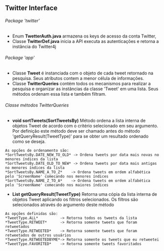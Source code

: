 ## Twitter Interface

###### Package 'twitter'
- Enum __TwetterAuth.java__ armazena os keys de acesso da conta Twitter,
- Classe __TwitterDef.java__  inicia a API executa as autenticações e retorna a instância do Twitter4j

###### Package 'app'
- Classe __Tweet__ é instanciada com o objeto de cada tweet retornado na pesquisa. Seus atributos contem a menor célula de informações.
- Classe __TwitterQueries__ contém todos os mecanismos para realizar a pesquisa e organizar as instâncias da classe 'Tweet' em uma lista. Seus métodos ordenam essa lista e também filtram.

###### Classe métodos TwitterQueries


- __void sortTweets(SortTweetsBy)__
Método ordena a lista interna de objetos Tweet de acordo com o critério selecionado em seu argumento. Por definição este método deve ser chamado antes do método 'getQueryResult(TweetType)' para se obter um resultado ordenado como se deseja.
```
As opções de ordenamento são:
*SortTweetsBy.DATE_NEW_TO_OLD* -> Ordena tweets por data mais novas no menores índices da lista
*SortTweetsBy.DATE_OLD_TO_NEW* -> Ordena tweets por data mais antigas no menores índices da lista
*SortTweetsBy.NAME_A_TO_Z*	  -> Ordena tweets em ordem alfabética pelo 'ScreenName' comecando nos menores índices
*SortTweetsBy.NAME_Z_TO_A*	  -> Ordena tweets em ordem alfabética pelo 'ScreenName' comecando nos maiores índices
```

- __List<Tweet> getQueryResult(TweetType)__
Retorna uma cópia da lista interna de objetos Tweet aplicando os filtros selecionados. Os filtros são selecionados através do argumento deste método
```
As opções definidas são:
*TweetType.ALL*			 -> Retorna todos os tweets da lista
*TweetType.RETWEET*		 -> Retorna somente tweets que foram retweetados
*TweetType.RETWEETED*	 -> Retorna somente tweets que foram retweetados de outros usuários
*TweetType.RETWEETEDBYME*-> Retorna somente os tweets que eu retweetei
*TweetType.FAVORITED*	 -> Retorna somente tweets favoritados
```

